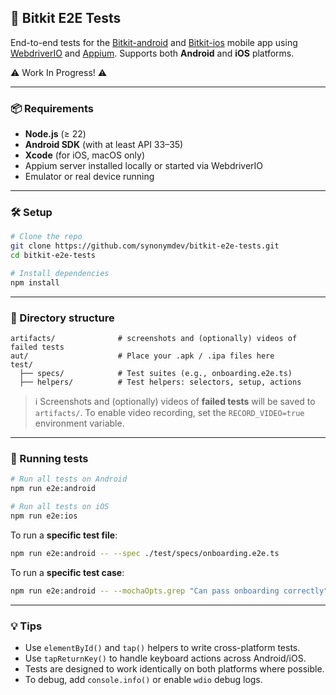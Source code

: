## 📱 Bitkit E2E Tests

End-to-end tests for the [Bitkit-android](https://github.com/synonymdev/bitkit-android) and [Bitkit-ios](https://github.com/synonymdev/bitkit-ios) mobile app using [WebdriverIO](https://webdriver.io/) and [Appium](https://appium.io/). Supports both **Android** and **iOS** platforms.

:warning: Work In Progress! :warning:

---

### 📦 Requirements

- **Node.js** (≥ 22)
- **Android SDK** (with at least API 33–35)
- **Xcode** (for iOS, macOS only)
- Appium server installed locally or started via WebdriverIO
- Emulator or real device running

---

### 🛠️ Setup

```bash
# Clone the repo
git clone https://github.com/synonymdev/bitkit-e2e-tests.git
cd bitkit-e2e-tests

# Install dependencies
npm install
```

---

### 📂 Directory structure

```
artifacts/              # screenshots and (optionally) videos of failed tests
aut/                    # Place your .apk / .ipa files here
test/
  ├── specs/            # Test suites (e.g., onboarding.e2e.ts)
  ├── helpers/          # Test helpers: selectors, setup, actions
```

> ℹ️ Screenshots and (optionally) videos of **failed tests** will be saved to `artifacts/`. To enable video recording, set the `RECORD_VIDEO=true` environment variable.

---

### 🧪 Running tests

```bash
# Run all tests on Android
npm run e2e:android

# Run all tests on iOS
npm run e2e:ios
```

To run a **specific test file**:

```bash
npm run e2e:android -- --spec ./test/specs/onboarding.e2e.ts
```

To run a **specific test case**:

```bash
npm run e2e:android -- --mochaOpts.grep "Can pass onboarding correctly"
```

---

### 💡 Tips

- Use `elementById()` and `tap()` helpers to write cross-platform tests.
- Use `tapReturnKey()` to handle keyboard actions across Android/iOS.
- Tests are designed to work identically on both platforms where possible.
- To debug, add `console.info()` or enable `wdio` debug logs.
